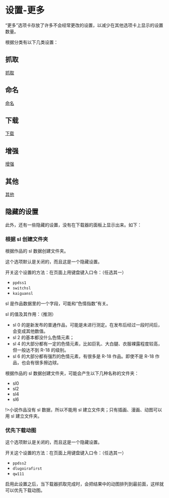 # 设置-更多

“更多”选项卡存放了许多不会经常更改的设置，以减少在其他选项卡上显示的设置数量。

根据分类有以下几类设置：

## 抓取

[抓取](/zh-cn/设置-更多-抓取.md)

## 命名
[命名](/zh-cn/设置-更多-命名.md)

## 下载
[下载](/zh-cn/设置-更多-下载.md)

## 增强
[增强](/zh-cn/设置-更多-增强.md)

## 其他

[其他](/zh-cn/设置-更多-其他.md)

## 隐藏的设置

此外，还有一些隐藏的设置，没有在下载器的面板上显示出来。如下：

### 根据 sl 创建文件夹

根据作品的 sl 数据创建文件夹。

这个选项默认是关闭的，而且这是一个隐藏设置。

开关这个设置的方法：在页面上用键盘键入口令：（任选其一）

- `ppdss1`
- `switchsl`
- `kaiguansl`

sl 是作品数据里的一个字段，可能和“色情指数”有关。

sl 的值及其作用：（推测）

- sl 0 的是新发布的普通作品，可能是未进行测定。在发布后经过一段时间后，会变成其他数值。
- sl 2 的基本都没什么色情元素；
- sl 4 的大部分都有一定的色情元素，比如巨乳、大白腿、衣服裸露程度较高，但一般达不到 R-18 的级别。
- sl 6 的大部分都有强烈的色情元素，有很多是 R-18 作品。即使不是 R-18 作品，也会有很多擦边球。

根据作品的 sl 数据创建文件夹，可能会产生以下几种名称的文件夹：

- sl0
- sl2
- sl4
- sl6

!>小说作品没有 sl 数据，所以不能用 sl 建立文件夹；只有插画、漫画、动图可以用 sl 建立文件夹。

### 优先下载动图

这个选项默认是关闭的，而且这是一个隐藏设置。

开关这个设置的方法：在页面上用键盘键入口令：（任选其一）

- `ppdss2`
- `dlugoirafirst`
- `qw111`

启用此设置之后，当下载器抓取完成时，会把结果中的动图排列到最前面，这样就可以优先下载动图。
